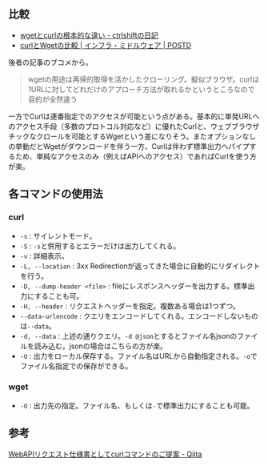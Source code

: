 比較
----

* [wgetとcurlの根本的な違い - ctrlshiftの日記](http://d.hatena.ne.jp/ctrlshift/20080129/1201612626)
* [curlとWgetの比較 | インフラ・ミドルウェア | POSTD](http://postd.cc/curl-vs-wget/)

後者の記事のブコメから。

> wgetの用途は再帰的取得を活かしたクローリング。擬似ブラウザ。curlは1URLに対してどれだけのアプローチ方法が取れるかというところなので目的が全然違う

一方でCurlは連番指定でのアクセスが可能という点がある。基本的に単発URLへのアクセス手段（多数のプロトコル対応など）に優れたCurlと、ウェブブラウザチックなクロールを可能とするWgetという差になりそう。またオプションなしの挙動だとWgetがダウンロードを伴う一方、Curlは伴わず標準出力へパイプするため、単純なアクセスのみ（例えばAPIへのアクセス）であればCurlを使う方が楽。


各コマンドの使用法
----

### curl

* `-s` : サイレントモード。
* `-S` : `-s`と併用するとエラーだけは出力してくれる。
* `-v` : 詳細表示。
* `-L, --location` : 3xx Redirectionが返ってきた場合に自動的にリダイレクトを行う。
* `-D, --dump-header <file>` : fileにレスポンスヘッダーを出力する。標準出力にすることも可。
* `-H, --header` : リクエストヘッダーを指定。複数ある場合は1つずつ。
* `--data-urlencode` : クエリをエンコードしてくれる。エンコードしないものは`--data`。
* `-d, --data` : 上述の通りクエリ。`-d @json`とするとファイル名jsonのファイルを読み込む。jsonの場合はこちらの方が楽。
* `-O` : 出力をローカル保存する。ファイル名はURLから自動指定される。`-o`でファイル名指定での保存ができる。

### wget

* `-O` : 出力先の指定。ファイル名、もしくは`-`で標準出力にすることも可能。

参考
----

[WebAPIリクエスト仕様書としてcurlコマンドのご提案 - Qiita](http://qiita.com/Hiraku/items/dfda2f8a5353b0742271)

